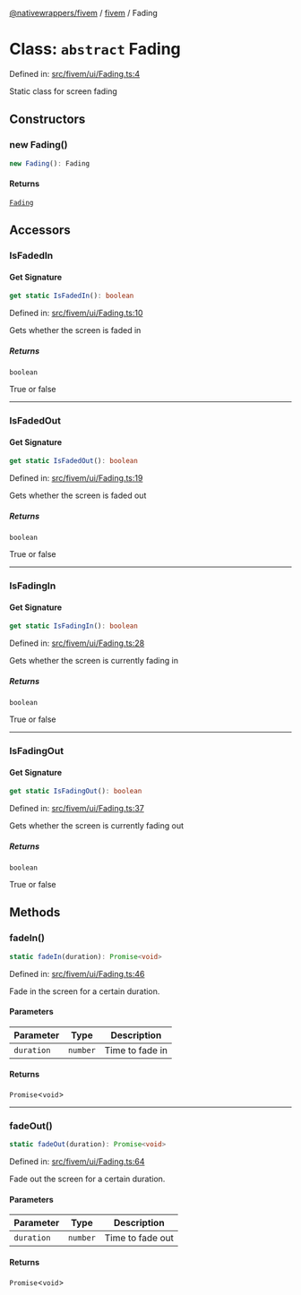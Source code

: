 [@nativewrappers/fivem](../../README.md) / [fivem](../README.md) / Fading

# Class: `abstract` Fading

Defined in: [src/fivem/ui/Fading.ts:4](https://github.com/nativewrappers/nativewrappers/blob/bf1d263f0188667cde482dc5657983cf3674a640/src/fivem/ui/Fading.ts#L4)

Static class for screen fading

## Constructors

### new Fading()

```ts
new Fading(): Fading
```

#### Returns

[`Fading`](Fading.md)

## Accessors

### IsFadedIn

#### Get Signature

```ts
get static IsFadedIn(): boolean
```

Defined in: [src/fivem/ui/Fading.ts:10](https://github.com/nativewrappers/nativewrappers/blob/bf1d263f0188667cde482dc5657983cf3674a640/src/fivem/ui/Fading.ts#L10)

Gets whether the screen is faded in

##### Returns

`boolean`

True or false

***

### IsFadedOut

#### Get Signature

```ts
get static IsFadedOut(): boolean
```

Defined in: [src/fivem/ui/Fading.ts:19](https://github.com/nativewrappers/nativewrappers/blob/bf1d263f0188667cde482dc5657983cf3674a640/src/fivem/ui/Fading.ts#L19)

Gets whether the screen is faded out

##### Returns

`boolean`

True or false

***

### IsFadingIn

#### Get Signature

```ts
get static IsFadingIn(): boolean
```

Defined in: [src/fivem/ui/Fading.ts:28](https://github.com/nativewrappers/nativewrappers/blob/bf1d263f0188667cde482dc5657983cf3674a640/src/fivem/ui/Fading.ts#L28)

Gets whether the screen is currently fading in

##### Returns

`boolean`

True or false

***

### IsFadingOut

#### Get Signature

```ts
get static IsFadingOut(): boolean
```

Defined in: [src/fivem/ui/Fading.ts:37](https://github.com/nativewrappers/nativewrappers/blob/bf1d263f0188667cde482dc5657983cf3674a640/src/fivem/ui/Fading.ts#L37)

Gets whether the screen is currently fading out

##### Returns

`boolean`

True or false

## Methods

### fadeIn()

```ts
static fadeIn(duration): Promise<void>
```

Defined in: [src/fivem/ui/Fading.ts:46](https://github.com/nativewrappers/nativewrappers/blob/bf1d263f0188667cde482dc5657983cf3674a640/src/fivem/ui/Fading.ts#L46)

Fade in the screen for a certain duration.

#### Parameters

| Parameter | Type | Description |
| ------ | ------ | ------ |
| `duration` | `number` | Time to fade in |

#### Returns

`Promise`\<`void`\>

***

### fadeOut()

```ts
static fadeOut(duration): Promise<void>
```

Defined in: [src/fivem/ui/Fading.ts:64](https://github.com/nativewrappers/nativewrappers/blob/bf1d263f0188667cde482dc5657983cf3674a640/src/fivem/ui/Fading.ts#L64)

Fade out the screen for a certain duration.

#### Parameters

| Parameter | Type | Description |
| ------ | ------ | ------ |
| `duration` | `number` | Time to fade out |

#### Returns

`Promise`\<`void`\>
